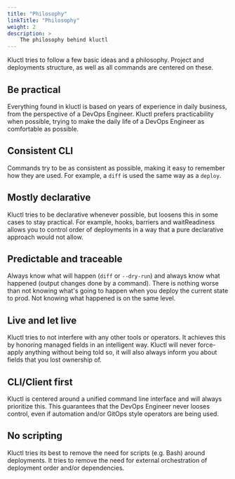 ```yaml
---
title: "Philosophy"
linkTitle: "Philosophy"
weight: 2
description: >
    The philosophy behind kluctl
---
```


Kluctl tries to follow a few basic ideas and a philosophy. Project and deployments structure, as well as all commands
are centered on these.

## Be practical
Everything found in kluctl is based on years of experience in daily business, from the perspective of a DevOps Engineer. 
Kluctl prefers practicability when possible, trying to make the daily life of a DevOps Engineer as comfortable as possible.

## Consistent CLI
Commands try to be as consistent as possible, making it easy to remember how they are used. For example, a `diff` is used the same way as a `deploy`.

## Mostly declarative
Kluctl tries to be declarative whenever possible, but loosens this in some cases to stay practical.
For example, hooks, barriers and waitReadiness allows you to control order of deployments in a way that a pure declarative approach would not allow.

## Predictable and traceable
Always know what will happen (`diff` or `--dry-run`) and always know what happened (output changes done by a command).
There is nothing worse than not knowing what's going to happen when you deploy the current state to prod. Not knowing what happened is on the same level.

## Live and let live
Kluctl tries to not interfere with any other tools or operators. It achieves this by honoring managed fields in an intelligent way.
Kluctl will never force-apply anything without being told so, it will also always inform you about fields that you lost ownership of.

## CLI/Client first
Kluctl is centered around a unified command line interface and will always prioritize this. This
guarantees that the DevOps Engineer never looses control, even if automation and/or GitOps style operators are being used.

## No scripting
Kluctl tries its best to remove the need for scripts (e.g. Bash) around deployments. It tries to remove the need
for external orchestration of deployment order and/or dependencies.
